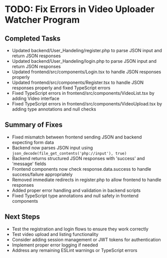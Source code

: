 # TODO: Fix Errors in Video Uploader Watcher Program

## Completed Tasks
- Updated backend/User_Handeling/register.php to parse JSON input and return JSON responses
- Updated backend/User_Handeling/login.php to parse JSON input and return JSON responses
- Updated frontend/src/components/Login.tsx to handle JSON responses properly
- Updated frontend/src/components/Register.tsx to handle JSON responses properly and fixed TypeScript errors
- Fixed TypeScript errors in frontend/src/components/VideoList.tsx by adding Video interface
- Fixed TypeScript errors in frontend/src/components/VideoUpload.tsx by adding type annotations and null checks

## Summary of Fixes
- Fixed mismatch between frontend sending JSON and backend expecting form data
- Backend now parses JSON input using `json_decode(file_get_contents('php://input'), true)`
- Backend returns structured JSON responses with 'success' and 'message' fields
- Frontend components now check response.data.success to handle success/failure appropriately
- Removed immediate redirects in register.php to allow frontend to handle responses
- Added proper error handling and validation in backend scripts
- Fixed TypeScript type annotations and null safety in frontend components

## Next Steps
- Test the registration and login flows to ensure they work correctly
- Test video upload and listing functionality
- Consider adding session management or JWT tokens for authentication
- Implement proper error logging if needed
- Address any remaining ESLint warnings or TypeScript errors
